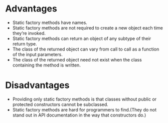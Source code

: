 # Advantages
* Static factory methods have names.
* Static factory methods are not required to create a new object each time they’re invoked.
* Static factory methods can return an object of any subtype of their return type.
* The class of the returned object can vary from call to call as a function of the input parameters.
* The class of the returned object need not exist when the class containing the method is written.

# Disadvantages
* Providing only static factory methods is that classes without public or protected constructors cannot be subclassed.
* Static factory methods are hard for programmers to find.(They do not stand out in API documentation in the way that constructors do.)